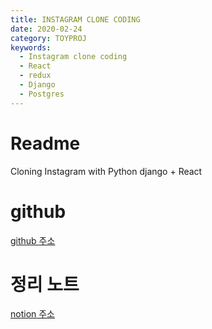 ```yaml
---
title: INSTAGRAM CLONE CODING
date: 2020-02-24
category: TOYPROJ
keywords:
  - Instagram clone coding
  - React
  - redux
  - Django
  - Postgres
---
```


# Readme

Cloning Instagram with Python django + React

# github

[github 주소](https://github.com/happyjy/yoonGram)

# 정리 노트

[notion 주소](https://www.notion.so/happyjy0109/2019-Node-js-Express-ReactJS-Prisma-201910-2019XX-df8d226e12f74f63a4118df9570e75c4)
